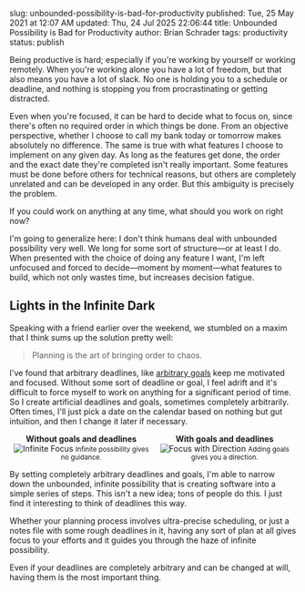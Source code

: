 slug: unbounded-possibility-is-bad-for-productivity
published: Tue, 25 May 2021 at 12:07 AM
updated: Thu, 24 Jul 2025 22:06:44 
title: Unbounded Possibility is Bad for Productivity
author: Brian Schrader
tags: productivity
status: publish

Being productive is hard; especially if you're working by yourself or working remotely. When you're working alone you have a lot of freedom, but that also means you have a lot of slack. No one is holding you to a schedule or deadline, and nothing is stopping you from procrastinating or getting distracted.

Even when you're focused, it can be hard to decide what to focus on, since there's often no required order in which things be done. From an objective perspective, whether I choose to call my bank today or tomorrow makes absolutely no difference. The same is true with what features I choose to implement on any given day. As long as the features get done, the order and the exact date they're completed isn't really important. Some features must be done before others for technical reasons, but others are completely unrelated and can be developed in any order. But this ambiguity is precisely the problem.

If you could work on anything at any time, what should you work on right now?

I'm going to generalize here: I don't think humans deal with unbounded possibility very well. We long for some sort of structure&mdash;or at least I do. When presented with the choice of doing any feature I want, I'm left unfocused and forced to decide&mdash;moment by moment&mdash;what features to build, which not only wastes time, but increases decision fatigue.

## Lights in the Infinite Dark

Speaking with a friend earlier over the weekend, we stumbled on a maxim that I think sums up the solution pretty well:

> Planning is the art of bringing order to chaos.

I've found that arbitrary deadlines, like [arbitrary goals][1] keep me motivated and focused. Without some sort of deadline or goal, I feel adrift and it's difficult to force myself to work on anything for a significant period of time.  So I create artificial deadlines and goals, sometimes completely arbitrarily. Often times, I'll just pick a date on the calendar based on nothing but gut intuition, and then I change it later if necessary.

<div
    class="images-side-by-side"
    style="display:flex;justify-content:center;text-align:center;flex-wrap:wrap;"
>
    <div style="max-width: 300px;min-width: 200px; flex:1;">
        <b>Without goals and deadlines</b>
        <img src="/images/blog/focus.png" alt="Infinite Focus" />
        <caption><small>Infinite possibility gives no guidance.</small></caption>
    </div>
    <div style="max-width: 300px;min-width: 200px; flex:1;">
        <b>With goals and deadlines</b>
        <img src="/images/blog/focus-focused.png" alt="Focus with Direction" />
        <caption><small>Adding goals gives you a direction.</small></caption>
    </div>
</div>

By setting completely arbitrary deadlines and goals, I'm able to narrow down the unbounded, infinite possibility that is creating software into a simple series of steps. This isn't a new idea; tons of people do this. I just find it interesting to think of deadlines this way.

Whether your planning process involves ultra-precise scheduling, or just a notes file with some rough deadlines in it, having any sort of plan at all gives focus to your efforts and it guides you through the haze of infinite possibility.

Even if your deadlines are completely arbitrary and can be changed at will, having them is the most important thing.


[1]: /archive/arbitrary-achievement-unlocked/
